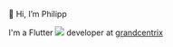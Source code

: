 👋 Hi, I’m Philipp

I'm a Flutter <img src="https://cdn.jsdelivr.net/gh/devicons/devicon/icons/flutter/flutter-original.svg" /> developer at <a href="https://grandcentrix.net/">grandcentrix</a>
